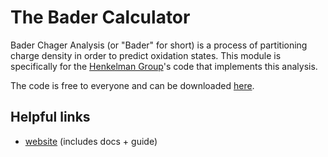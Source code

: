 
# The Bader Calculator


Bader Chager Analysis (or "Bader" for short) is a process of  partitioning charge density in order to predict oxidation states. This module is specifically for the [Henkelman Group](http://theory.cm.utexas.edu/henkelman/)'s code that implements this analysis. 

The code is free to everyone and can be downloaded [here](http://theory.cm.utexas.edu/henkelman/code/bader/).


## Helpful links

 - [website](http://theory.cm.utexas.edu/henkelman/code/bader/) (includes docs + guide)

